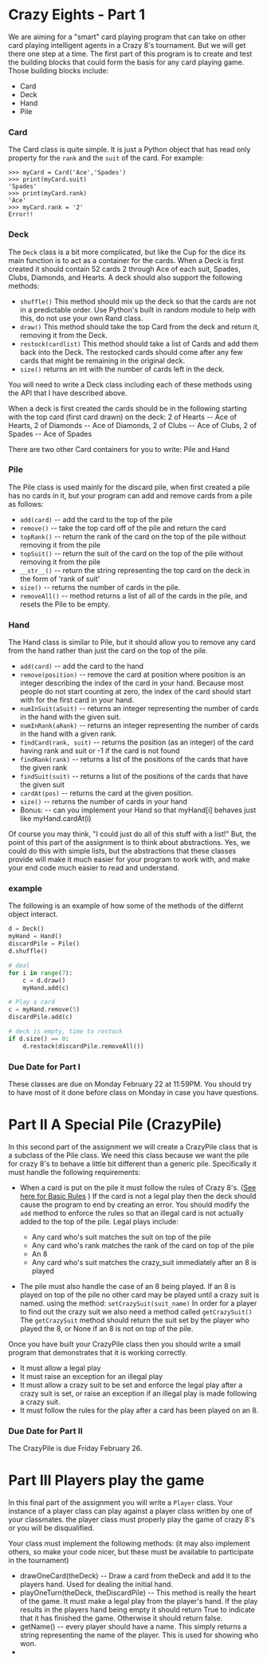 # Crazy Eights - Part 1

We are aiming for a "smart" card playing program that can take on other card playing intelligent agents in a Crazy 8's tournament.  But we will get there one step at a time.  The first part of this program is to create and test the building blocks that could form the basis for any card playing game.  Those building blocks include:

* Card
* Deck
* Hand
* Pile

### Card

The Card class is quite simple.  It is just a Python object that has read only property for the `rank` and the `suit` of the card.  For example:

```
>>> myCard = Card('Ace','Spades')
>>> print(myCard.suit)
'Spades'
>>> print(myCard.rank)
'Ace'
>>> myCard.rank = '2'
Error!!
```

### Deck

The `Deck` class is a bit more complicated, but like the Cup for the dice its main function is to act as a container for the cards.  When a Deck is first created it should contain 52 cards 2 through Ace of each suit, Spades, Clubs, Diamonds, and Hearts.  A deck should also support the following methods:

* `shuffle()` This method should mix up the deck so that the cards are not in a predictable order.  Use Python's built in random module to help with this, do not use your own Rand class.
* `draw()` This method should take the top Card from the deck and return it, removing it from the Deck.
* `restock(cardlist)` This method should take a list of Cards and add them back into the Deck.  The restocked cards should come after any few cards that might be remaining in the original deck.
* `size()` returns an int with the number of cards left in the deck.

You will need to write a  Deck class including each of these methods using the API that I have described above.

When a deck is first created the cards should be in the following starting with the top card (first card drawn) on the deck:   2 of Hearts -- Ace of Hearts, 2 of Diamonds -- Ace of Diamonds,  2 of Clubs -- Ace of Clubs, 2 of Spades -- Ace of Spades

There are two other Card containers for you to write:  Pile and Hand

### Pile

The Pile class is used mainly for the discard pile, when first created a pile has no cards in it, but your program can add and remove cards from a pile as follows:

* `add(card)` -- add the card to the top of the pile
* `remove()` -- take the top card off of the pile and return the card
* `topRank()` -- return the rank of the card on the top of the pile without removing it from the pile
* `topSuit()` -- return the suit of the card on the top of the pile without removing it from the pile
* `__str__()` -- return the string representing the top card on the deck in the form of 'rank of suit'
* `size()` -- returns the number of cards in the pile.
* `removeAll()` -- method returns a list of all of the cards in the pile, and resets the Pile to be empty.

### Hand

The Hand class is similar to Pile, but it should allow you to remove any card from the hand rather than just the card on the top of the pile.

* `add(card)` -- add the card to the hand
* `remove(position)` -- remove the card at position where position is an integer describing the index of the card in your hand.  Because most people do not start counting at zero, the index of the card should start with for the first card in your hand.
* `numInSuit(aSuit)` -- returns an integer representing the number of cards in the hand with the given suit.
* `numInRank(aRank)` -- returns an integer representing the number of cards in the hand with a given rank.
* `findCard(rank, suit)` -- returns the position (as an integer) of the card having rank and suit or -1 if the card is not found
* `findRank(rank)` -- returns a list of the  positions of the cards that have the given rank
* `findSuit(suit)` -- returns a list of the positions of the cards that have the given suit
* `cardAt(pos)` -- returns the card at the given position.
* `size()` -- returns the number of cards in your hand
* Bonus:  -- can you implement your Hand so that myHand[i] behaves just like myHand.cardAt(i)

Of course you may think, "I could just do all of this stuff with a list!"  But, the point of this part of the assignment is to think about abstractions.   Yes, we could do this with simple lists, but the abstractions that these classes provide will make it much easier for your program to work with, and make your end code much easier to read and understand.

### example

The following is an example of how some of the methods of the differnt object interact.

```python
d = Deck()
myHand = Hand()
discardPile = Pile()
d.shuffle()

# deal
for i in range(7):
    c = d.draw()
    myHand.add(c)

# Play a card
c = myHand.remove(5)
discardPile.add(c)

# deck is empty, time to restock
if d.size() == 0:
    d.restock(discardPile.removeAll())

```

### Due Date for Part I

These classes are due on Monday February 22 at 11:59PM.  You should try to have most of it done before class on Monday in case you have questions.  

# Part II  A Special Pile (CrazyPile)

In this second part of the assignment we will create a CrazyPile class that is a subclass of the Pile class.  We need this class because we want the pile for crazy 8's to behave a little bit different than a generic pile.  Specifically it must handle the following requirements:

* When a card is put on the pile it must follow the rules of Crazy 8's. ([See here for Basic Rules](https://www.pagat.com/eights/crazy8s.html) )  If the card is not a legal play then the deck should cause the program to end by creating an error. You should modify the `add` method to enforce the rules so that an illegal card is not actually added to the top of the pile. Legal plays include:

   * Any card who's suit matches the suit on top of the pile
   * Any card who's rank matches the rank of the card on top of the pile
   * An 8
   * Any card who's suit matches the crazy_suit immediately after an 8 is played

* The pile must also handle the case of an 8 being played.  If an 8 is played on top of the pile no other card may be played until a crazy suit is named. using the method:  `setCrazySuit(suit_name)`  In order for a player to find out the crazy suit we also need a method called `getCrazySuit()`  The `getCrazySuit` method should return the suit set by the player who played the 8, or None if an 8 is not on top of the pile.

Once you have built your CrazyPile class then you should write a small program that demonstrates that it is working correctly.

* It must allow a legal play
* It must raise an exception for an illegal play
* It must allow a crazy suit to be set and enforce the legal play after a crazy suit is set, or raise an exception if an illegal play is made following a crazy suit.
* It must follow the rules for the play after a card has been played on an 8.

### Due Date for Part II

The CrazyPile is due Friday February 26.


# Part III  Players play the game

In this final part of the assignment you will write a ``Player`` class.  Your instance of a player class can play against a player class written by one of your classmates.  the player class must properly play the game of crazy 8's or you will be disqualified.

Your class must implement the following methods:  (it may also implement others, so make your code nicer, but these must be available to participate in the tournament)

* drawOneCard(theDeck)   -- Draw a card from theDeck and add it to the players hand.  Used for dealing the initial hand.
* playOneTurn(theDeck, theDiscardPile) -- This method is really the heart of the game.  It must make a legal play from the player's hand.  If the play results in the players hand being empty it should return True to indicate that it has finished the game.  Otherwise it should return false.
* getName() -- every player should have a name.  This simply returns a string representing the name of the player.  This is used for showing who won.
*
